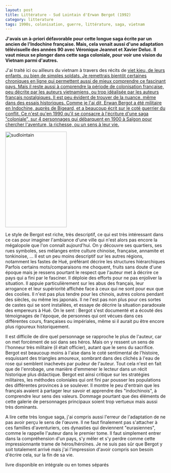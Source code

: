 ```yaml
---
layout: post
title: Littérature - Sud Lointain d'Erwan Bergot (1992)
category: litterature
tags: 1990s, colonisation, guerre, littérature, saga, vietnam
---
```

**J'avais un à-priori défavorable pour cette longue saga écrite par un ancien de l'Indochine française. Mais, cela venait aussi d'une adaptation télévisuelle des années 90 avec Véronique Jeannot et Xavier Deluc. Il vaut mieux se plonger dans cette saga coloniale, pour voir une vision du Vietnam parmi d'autres.**

J'ai traité ici ou ailleurs du vietnam à travers des récits de <span style="text-decoration:underline;"><a href="https://en.wikipedia.org/wiki/Overseas_Vietnamese">viet kieu,</a> de l<span style="text-decoration:underline;">eurs enfants, ou bien de simples soldats. Je remettrais bientôt <a href="https://cheziceman.wordpress.com/2013/09/09/bd-vietnamerica-de-gb-tran/"><span style="text-decoration:underline;">certaines chroniques </a>en ligne qui permettent aussi de mieux comprendre ce fascinant pays. Mais il reste aussi à comprendre la période de colonisation française, peu décrite par les auteurs vietnamiens, ou trop idéalisée par les auteurs français nostalgiques. Il est peu évident de trouver de la nuance, même dans des essais historiques. Comme je l'ai dit, Erwan Bergot a été militaire en Indochine, auprès de Bigeard, et a beaucoup écrit sur le coté guerrier du conflit. Ce n'est qu'en 1990 qu'il se consacre à l'écriture d'une saga "coloniale", sur 4 personnages qui débarquent en 1900 à Saïgon pour chercher l'aventure, la richesse, ou un sens à leur vie.

<img class="alignleft size-medium wp-image-8686" src="https://cheziceman.files.wordpress.com/2017/01/sudlointain.jpg?w=192" alt="sudlointain" width="192" height="300">

Le style de Bergot est riche, très descriptif, ce qui est très intéressant dans ce cas pour imaginer l'ambiance d'une ville qui n'est alors pas encore la mégalopole que l'on connaît aujourd'hui. On y découvre ses quartiers, ses rues symboles, ses mélanges entre culture chinoise, française, annamite et tonkinoise, ... Il est un peu moins descriptif sur les autres régions, notamment les fastes de Hué, préférant décrire les structures hiérarchiques Parfois certains mots/comparaisons me choquent, fruits sans doute d'une époque mais je ressens pourtant le respect que l'auteur met à décrire ce pays qui a fini par le fasciner. Il déploie des efforts pour ne pas enjoliver la situation. Il appuie particulièrement sur les abus des français, leur arrogance et leur supériorité affichée face à ceux qui ne sont pour eux que des coolies. Il n'est pas plus tendre pour les chinois, autres colons pendant des siècles, ou même les japonais. Il ne l'est pas non plus pour ces sortes de castes qui se sont installées, et essaye de décrire la situation paradoxale des empereurs à Hué. On le sent : Bergot s'est documenté et a écouté des témoignages de l'époque, de personnes qui ont vécues dans ces différentes cours, françaises ou impériales, même si il aurait pu être encore plus rigoureux historiquement.

Il est difficile de dire quel personnage se rapproche le plus de l'auteur, car on met forcément de soi dans ses héros. Mais on y ressent un sens de l'honneur très militaire (il était officier), autant que le sens du sacrifice. Bergot est beaucoup moins à l'aise dans le coté sentimental de l'histoire, esquissant des triangles amoureux, sombrant dans des clichés à l'eau de rose qui semblent inachevés par pudeur de l'auteur. Tout cela n'est en fait que de l'enrobage, une manière d'emmener le lecteur dans un récit historique plus didactique. Bergot est ainsi critique sur les stratégies militaires, les méthodes coloniales qui ont fini par pousser les populations des différentes provinces à se soulever. Il montre le peu d'entrain que les français avaient à partager leur savoir et apprendre des "indochinois", à comprendre leur sens des valeurs. Dommage pourtant que des éléments de cette galerie de personnages principaux soient trop vertueux mais aussi très dominants.

A lire cette très longue saga, j'ai compris aussi l'erreur de l'adaptation de ne pas avoir perçu le sens de l'œuvre. Il ne faut finalement pas s'attacher à ces familles d'aventuriers, ces dynasties qui deviennent "eurasiennes", comme le rappelle l'auteur dans le premier tome. Il faut simplement entrer dans la compréhension d'un pays, s'y mêler et s'y perdre comme cette impressionnante trame de héros/héroïnes. Je ne suis pas sûr que Bergot y soit totalement arrivé mais j'ai l'impression d'avoir compris son besoin d'écrire cela, sur la fin de sa vie.

livre disponible en intégrale ou en tomes séparés

